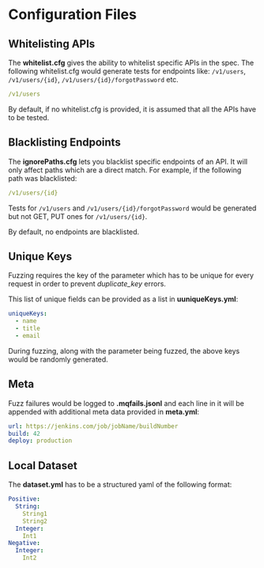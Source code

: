 # Configuration Files

## Whitelisting APIs

The **whitelist.cfg**  gives the ability to whitelist specific APIs in the spec. The following whitelist.cfg would generate tests for endpoints like: `/v1/users`, `/v1/users/{id}`, `/v1/users/{id}/forgotPassword` etc.

```yml
/v1/users
```

By default, if no whitelist.cfg is provided, it is assumed that all the APIs have to be tested.

## Blacklisting Endpoints

The **ignorePaths.cfg** lets you blacklist specific endpoints of an API. It will only affect paths which are a direct match. For example, if the following path was blacklisted:

```yml
/v1/users/{id}
```

Tests for `/v1/users` and `/v1/users/{id}/forgotPassword` would be generated but not GET, PUT ones for `/v1/users/{id}`.

By default, no endpoints are blacklisted.

## Unique Keys

Fuzzing requires the key of the parameter which has to be unique for every request in order to prevent *duplicate_key* errors.

This list of unique fields can be provided as a list in **uuniqueKeys.yml**:

```yml
uniqueKeys:
  - name
  - title
  - email
```

During fuzzing, along with the parameter being fuzzed, the above keys would be randomly generated.

## Meta

Fuzz failures would be logged to **.mqfails.jsonl** and each line in it will be appended with additional meta data provided in **meta.yml**:

```yml
url: https://jenkins.com/job/jobName/buildNumber
build: 42
deploy: production
```

## Local Dataset

The **dataset.yml** has to be a structured yaml of the following format:

```yml
Positive:
  String:
    String1
    String2
  Integer:
    Int1
Negative:
  Integer:
    Int2
```
